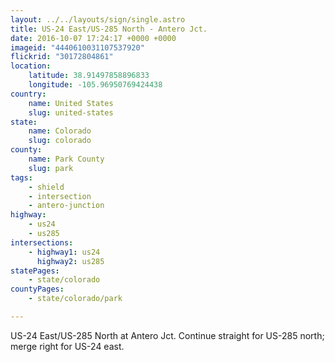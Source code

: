 ```yaml
---
layout: ../../layouts/sign/single.astro
title: US-24 East/US-285 North - Antero Jct.
date: 2016-10-07 17:24:17 +0000 +0000
imageid: "4440610031107537920"
flickrid: "30172804861"
location:
    latitude: 38.91497858896833
    longitude: -105.96950769424438
country:
    name: United States
    slug: united-states
state:
    name: Colorado
    slug: colorado
county:
    name: Park County
    slug: park
tags:
    - shield
    - intersection
    - antero-junction
highway:
    - us24
    - us285
intersections:
    - highway1: us24
      highway2: us285
statePages:
    - state/colorado
countyPages:
    - state/colorado/park

---
```

US-24 East/US-285 North at Antero Jct.  Continue straight for US-285 north; merge right for US-24 east.